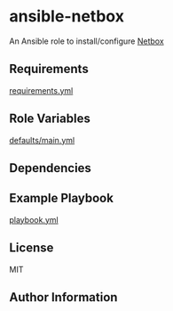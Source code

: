 # ansible-netbox

An Ansible role to install/configure [Netbox](https://github.com/digitalocean/netbox)

## Requirements

[requirements.yml](requirements.yml)

## Role Variables

[defaults/main.yml](defaults/main.yml)

## Dependencies

## Example Playbook

[playbook.yml](playbook.yml)

## License

MIT

## Author Information
